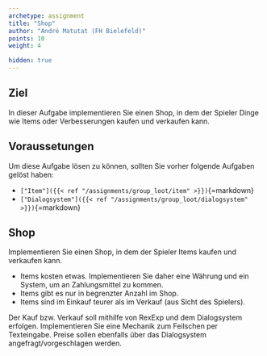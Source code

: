 ```yaml
---
archetype: assignment
title: "Shop"
author: "André Matutat (FH Bielefeld)"
points: 10
weight: 4

hidden: true
---
```


## Ziel

In dieser Aufgabe implementieren Sie einen Shop, in dem der Spieler Dinge wie Items
oder Verbesserungen kaufen und verkaufen kann.

## Voraussetungen

Um diese Aufgabe lösen zu können, sollten Sie vorher folgende Aufgaben gelöst haben:

-   `["Item"]({{< ref "/assignments/group_loot/item" >}})`{=markdown}
-   `["Dialogsystem"]({{< ref "/assignments/group_loot/dialogsystem" >}})`{=markdown}

## Shop

Implementieren Sie einen Shop, in dem der Spieler Items kaufen und verkaufen kann.

-   Items kosten etwas. Implementieren Sie daher eine Währung und ein System, um an
    Zahlungsmittel zu kommen.
-   Items gibt es nur in begrenzter Anzahl im Shop.
-   Items sind im Einkauf teurer als im Verkauf (aus Sicht des Spielers).

Der Kauf bzw. Verkauf soll mithilfe von RexExp und dem Dialogsystem erfolgen. Implementieren
Sie eine Mechanik zum Feilschen per Texteingabe. Preise sollen ebenfalls über das
Dialogsystem angefragt/vorgeschlagen werden.
